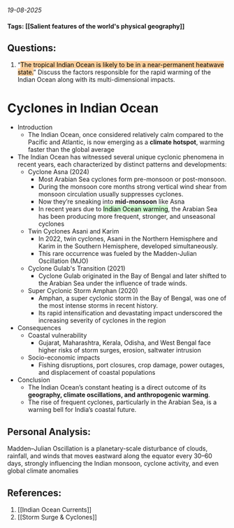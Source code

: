 *19-08-2025*
#### Tags: [[Salient features of the world's physical geography]]


## Questions:

1. “<mark style="background: #FFB86CA6;">The tropical Indian Ocean is likely to be in a near-permanent heatwave state.</mark>” Discuss the
	factors responsible for the rapid warming of the Indian Ocean along with its multi-dimensional impacts. 

# Cyclones in Indian Ocean

- Introduction
	- The Indian Ocean, once considered relatively calm compared to the Pacific and Atlantic, is now emerging as a **climate hotspot**, warming faster than the global average
- The Indian Ocean has witnessed several unique cyclonic phenomena in recent years, each characterized by distinct patterns and developments:
	- Cyclone Asna (2024)
		- Most Arabian Sea cyclones form pre-monsoon or post-monsoon. 
		- During the monsoon core months strong vertical wind shear from monsoon circulation usually suppresses cyclones.
		- Now they’re sneaking into **mid-monsoon** like Asna
		- In recent years due to <mark style="background: #BBFABBA6;">Indian Ocean warming</mark>, the Arabian Sea has been producing more frequent, stronger, and unseasonal cyclones
	- Twin Cyclones Asani and Karim
		- In 2022, twin cyclones, Asani in the Northern Hemisphere and Karim in the Southern Hemisphere, developed simultaneously. 
		- This rare occurrence was fueled by the Madden-Julian Oscillation (MJO)
	- Cyclone Gulab's Transition (2021)
		- Cyclone Gulab originated in the Bay of Bengal and later shifted to the Arabian Sea under the influence of trade winds.
	- Super Cyclonic Storm Amphan (2020)
		- Amphan, a super cyclonic storm in the Bay of Bengal, was one of the most intense storms in recent history. 
		- Its rapid intensification and devastating impact underscored the increasing severity of cyclones in the region
- Consequences
	- Coastal vulnerability
		- Gujarat, Maharashtra, Kerala, Odisha, and West Bengal face higher risks of storm surges, erosion, saltwater intrusion
	- Socio-economic impacts
		- Fishing disruptions, port closures, crop damage, power outages, and displacement of coastal populations
- Conclusion
	- The Indian Ocean’s constant heating is a direct outcome of its **geography, climate oscillations, and anthropogenic warming**. 
	- The rise of frequent cyclones, particularly in the Arabian Sea, is a warning bell for India’s coastal future.




## Personal Analysis:

Madden–Julian Oscillation is a planetary-scale disturbance of clouds, rainfall, and winds that moves eastward along the equator every 30–60 days, strongly influencing the Indian monsoon, cyclone activity, and even global climate anomalies
## References:

1. [[Indian Ocean Currents]]
2. [[Storm Surge & Cyclones]]